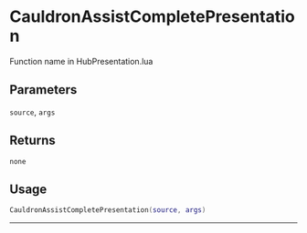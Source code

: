 # CauldronAssistCompletePresentation
Function name in HubPresentation.lua
## Parameters
`source`, `args`
## Returns
`none`
## Usage
```lua
CauldronAssistCompletePresentation(source, args)
```
---
